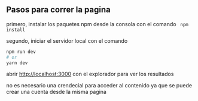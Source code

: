 
## Pasos para correr la pagina

primero, instalar los paquetes npm desde la consola con el comando 
``` npm install```

segundo, iniciar el servidor local con el comando

```bash
npm run dev
# or
yarn dev
```

abrir [http://localhost:3000](http://localhost:3000) con el explorador para ver los resultados

no es necesario una crendecial para acceder al contenido ya que se puede crear una cuenta desde la misma pagina
